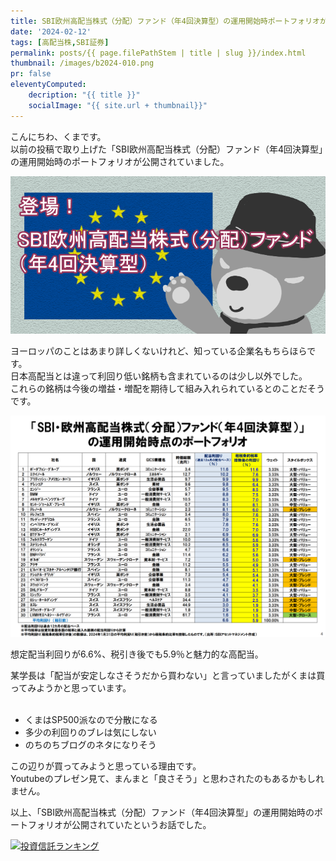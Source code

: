 ```yaml
---
title: SBI欧州高配当株式（分配）ファンド（年4回決算型）の運用開始時ポートフォリオが公開
date: '2024-02-12'
tags: [高配当株,SBI証券]
permalink: posts/{{ page.filePathStem | title | slug }}/index.html
thumbnail: /images/b2024-010.png
pr: false
eleventyComputed:
    decription: "{{ title }}"
    socialImage: "{{ site.url + thumbnail}}"
---
```


こんにちわ、くまです。<br/>
以前の投稿で取り上げた「SBI欧州高配当株式（分配）ファンド（年4回決算型」の運用開始時のポートフォリオが公開されていました。

<a class="post__internal-link" href="/posts/posts2024-007/"><img src="/images/b2024-007.png"/></a>

ヨーロッパのことはあまり詳しくないけれど、知っている企業名もちらほらです。<br/>
日本高配当とは違って利回り低い銘柄も含まれているのは少し以外でした。<br/>
これらの銘柄は今後の増益・増配を期待して組み入れられているとのことだそうです。

![](/images/b2024-010-01.png)

想定配当利回りが6.6%、税引き後でも5.9％と魅力的な高配当。

某学長は「配当が安定しなさそうだから買わない」と言っていましたがくまは買ってみようかと思っています。
<br/>
<br/>
- くまはSP500派なので分散になる
- 多少の利回りのブレは気にしない
- のちのちブログのネタになりそう

この辺りが買ってみようと思っている理由です。<br/>
Youtubeのプレゼン見て、まんまと「良さそう」と思わされたのもあるかもしれません。

以上、「SBI欧州高配当株式（分配）ファンド（年4回決算型」の運用開始時のポートフォリオが公開されていたというお話でした。


<a href="https://blog.with2.net/link/?id=2111205&cid=2009" title="投資信託ランキング"><img alt="投資信託ランキング" width="110" height="31" src="https://blog.with2.net/img/banner/c/banner_1/br_c_2009_1.gif"></a>